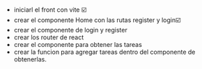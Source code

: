- iniciarl el front con vite ☑️
- crear el componente Home con las rutas register y login☑️
- crear el componente de login y register
- crear los router de react 
- crear el componente para obtener las tareas 
- crear la funcion para agregar tareas dentro del componente de obtenerlas.